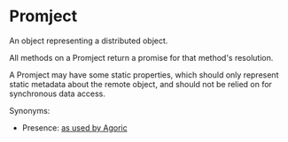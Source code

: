 # Promject

An object representing a distributed object.

All methods on a Promject return a promise for that method's resolution.

A Promject may have some static properties, which should only represent static metadata about the remote object, and should not be relied on for synchronous data access.

Synonyms:
- Presence: [as used by Agoric](https://agoric.com/documentation/ertp/guide/other-concepts.html)


